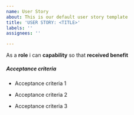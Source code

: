 ```yaml
---
name: User Story
about: This is our default user story template
title: 'USER STORY: <TITLE>'
labels: ''
assignees: ''

---
```


As a **role**  i can **capability** so that **received benefit**



##### Acceptance criteria


- Acceptance criteria 1

- Acceptance criteria 2

- Acceptance criteria 3
